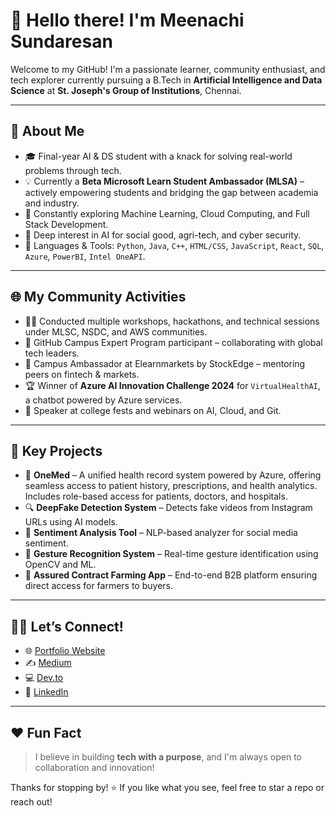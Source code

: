 # 👋 Hello there! I'm Meenachi Sundaresan

Welcome to my GitHub! I'm a passionate learner, community enthusiast, and tech explorer currently pursuing a B.Tech in **Artificial Intelligence and Data Science** at **St. Joseph's Group of Institutions**, Chennai.

---

## 🚀 About Me

- 🎓 Final-year AI & DS student with a knack for solving real-world problems through tech.
- 💡 Currently a **Beta Microsoft Learn Student Ambassador (MLSA)** – actively empowering students and bridging the gap between academia and industry.
- 🌱 Constantly exploring Machine Learning, Cloud Computing, and Full Stack Development.
- 🧠 Deep interest in AI for social good, agri-tech, and cyber security.
- 🧰 Languages & Tools: `Python`, `Java`, `C++`, `HTML/CSS`, `JavaScript`, `React`, `SQL`, `Azure`, `PowerBI`, `Intel OneAPI`.

---

## 🌐 My Community Activities

- 🧑‍🏫 Conducted multiple workshops, hackathons, and technical sessions under MLSC, NSDC, and AWS communities.
- 🌟 GitHub Campus Expert Program participant – collaborating with global tech leaders.
- 📣 Campus Ambassador at Elearnmarkets by StockEdge – mentoring peers on fintech & markets.
- 🏆 Winner of **Azure AI Innovation Challenge 2024** for `VirtualHealthAI`, a chatbot powered by Azure services.
- 💬 Speaker at college fests and webinars on AI, Cloud, and Git.

---

## 📌 Key Projects

- 🏥 **OneMed** – A unified health record system powered by Azure, offering seamless access to patient history, prescriptions, and health analytics. Includes role-based access for patients, doctors, and hospitals.
- 🔍 **DeepFake Detection System** – Detects fake videos from Instagram URLs using AI models.
- 💬 **Sentiment Analysis Tool** – NLP-based analyzer for social media sentiment.
- 🧠 **Gesture Recognition System** – Real-time gesture identification using OpenCV and ML.
- 📲 **Assured Contract Farming App** – End-to-end B2B platform ensuring direct access for farmers to buyers.

---

## 🧑‍💻 Let’s Connect!

- 🌐 [Portfolio Website](https://jms-luck.me/portfolio)
- ✍️ [Medium](https://medium.com/@meenachisundaresan24)
- 💻 [Dev.to](https://dev.to/jms-luck)
- 💼 [LinkedIn](https://www.linkedin.com/in/jms-luck/)

---

## ❤️ Fun Fact

> I believe in building **tech with a purpose**, and I'm always open to collaboration and innovation!

Thanks for stopping by! ⭐️ If you like what you see, feel free to star a repo or reach out!

